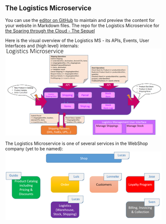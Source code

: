 ## The Logistics Microservice

You can use the [editor on GitHub](https://github.com/lucasjellema/logistics-microservice-soaring-clouds-sequel/edit/master/README.md) to maintain and preview the content for your website in Markdown files.
The repo for the Logistics Microservice for [the Soaring through the Cloud - The Sequel](https://github.com/lucasjellema/soaring-through-the-cloud-native-sequel)

Here is the visual overview of the Logistics MS - its APIs, Events, User Interfaces and (high level) internals:
![Logistics Microservice Overview ](img/logistics-design.png)


The Logistics Microservice is one of several services in the WebShop company (yet to be named):
![Microservices Landscape](img/microservices-overview.png)
